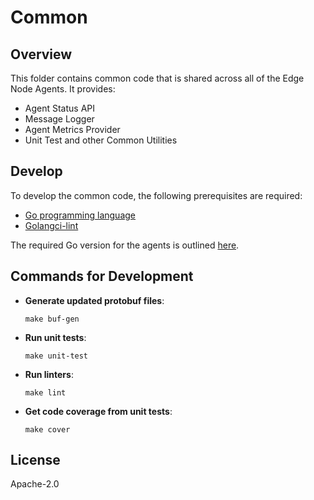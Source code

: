 <!---
  SPDX-FileCopyrightText: (C) 2025 Intel Corporation
  SPDX-License-Identifier: Apache-2.0
-->
# Common

## Overview

This folder contains common code that is shared across all of the Edge Node Agents. It provides:

- Agent Status API
- Message Logger
- Agent Metrics Provider
- Unit Test and other Common Utilities

## Develop

To develop the common code, the following prerequisites are required:

- [Go programming language](https://go.dev)
- [Golangci-lint](https://github.com/golangci/golangci-lint)

The required Go version for the agents is outlined [here](https://github.com/open-edge-platform/edge-node-agents/blob/main/common/go.mod).

## Commands for Development

- **Generate updated protobuf files**:

    ```
    make buf-gen
    ```

- **Run unit tests**:

    ```
    make unit-test
    ```

- **Run linters**:

    ```
    make lint
    ```

- **Get code coverage from unit tests**:

    ```
    make cover
    ```

## License

Apache-2.0
